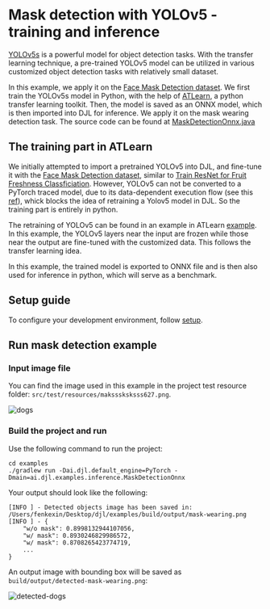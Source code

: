 # Mask detection with YOLOv5 - training and inference

[YOLOv5s]() is a powerful model for object detection tasks. With the transfer learning technique, a pre-trained YOLOv5 model can be utilized in various customized object detection tasks with relatively small dataset. 

In this example, we apply it on the [Face Mask Detection dataset](https://www.kaggle.com/datasets/andrewmvd/face-mask-detection?select=images). We first train the YOLOv5s model in Python, with the help of [ATLearn](), a python transfer learning toolkit.
Then, the model is saved as an ONNX model, which is then imported into DJL for inference. We apply it on the mask wearing detection task. The source code can be found at [MaskDetectionOnnx.java](https://github.com/deepjavalibrary/djl/blob/master/examples/src/main/java/ai/djl/examples/inference/MaskDetectionOnnx.java)

## The training part in ATLearn

We initially attempted to import a pretrained YOLOv5 into DJL, and fine-tune it with the [Face Mask Detection dataset](https://www.kaggle.com/datasets/andrewmvd/face-mask-detection?select=images), similar to [Train ResNet for Fruit Freshness Classficiation](./train_transfer_fresh_fruit.md). However, YOLOv5 can not be converted to a PyTorch traced model, due to its data-dependent execution flow (see this [ref](https://discuss.pytorch.org/t/yolov5-convert-to-torchscript/150180)), whick blocks the idea of retraining a Yolov5 model in DJL. So the training part is entirely in python.

The retraining of YOLOv5 can be found in an example in ATLearn [example](). In this example, the YOLOv5 layers near the input are frozen while those near the output are fine-tuned with the customized data. This follows the transfer learning idea.

In this example, the trained model is exported to ONNX file and is then also used for inference in python, which will serve as a benchmark.

## Setup guide

To configure your development environment, follow [setup](../../docs/development/setup.md).

## Run mask detection example

### Input image file
You can find the image used in this example in the project test resource folder: `src/test/resources/maksssksksss627.png`.

![dogs](../src/test/resources/maksssksksss627.png)

### Build the project and run
Use the following command to run the project:

```
cd examples
./gradlew run -Dai.djl.default_engine=PyTorch -Dmain=ai.djl.examples.inference.MaskDetectionOnnx
```

Your output should look like the following:

```text
[INFO ] - Detected objects image has been saved in: /Users/fenkexin/Desktop/djl/examples/build/output/mask-wearing.png
[INFO ] - {
	"w/o mask": 0.8998132944107056,
	"w/ mask": 0.8930246829986572,
	"w/ mask": 0.8708265423774719,
	...
}
```

An output image with bounding box will be saved as `build/output/detected-mask-wearing.png`:

![detected-dogs](img/detected-mask-wearing.png)